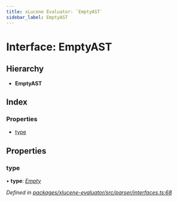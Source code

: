 ```yaml
---
title: xLucene Evaluator: `EmptyAST`
sidebar_label: EmptyAST
---
```


# Interface: EmptyAST

## Hierarchy

* **EmptyAST**

## Index

### Properties

* [type](emptyast.md#type)

## Properties

###  type

• **type**: *[Empty](../enums/asttype.md#empty)*

*Defined in [packages/xlucene-evaluator/src/parser/interfaces.ts:68](https://github.com/terascope/teraslice/blob/78714a985/packages/xlucene-evaluator/src/parser/interfaces.ts#L68)*
